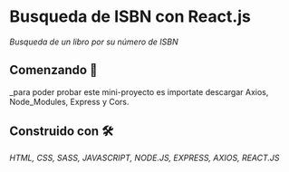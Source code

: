 # Busqueda de ISBN con React.js

_Busqueda de un libro por su número de ISBN_

## Comenzando 🚀

_para poder probar este mini-proyecto es importate descargar Axios, Node_Modules, Express y Cors.


## Construido con 🛠️

_HTML, CSS, SASS, JAVASCRIPT, NODE.JS, EXPRESS, AXIOS, REACT.JS_
